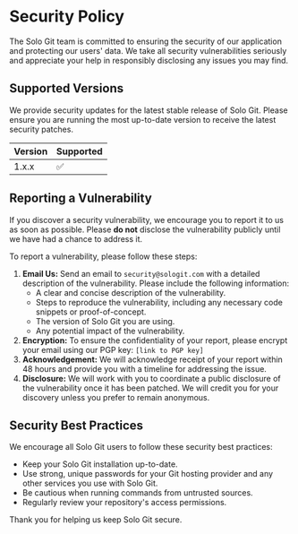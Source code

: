 # Security Policy

The Solo Git team is committed to ensuring the security of our application and protecting our users' data. We take all security vulnerabilities seriously and appreciate your help in responsibly disclosing any issues you may find.

## Supported Versions

We provide security updates for the latest stable release of Solo Git. Please ensure you are running the most up-to-date version to receive the latest security patches.

| Version | Supported          |
| ------- | ------------------ |
| 1.x.x   | :white_check_mark: |

## Reporting a Vulnerability

If you discover a security vulnerability, we encourage you to report it to us as soon as possible. Please **do not** disclose the vulnerability publicly until we have had a chance to address it.

To report a vulnerability, please follow these steps:

1.  **Email Us:** Send an email to `security@sologit.com` with a detailed description of the vulnerability. Please include the following information:
    *   A clear and concise description of the vulnerability.
    *   Steps to reproduce the vulnerability, including any necessary code snippets or proof-of-concept.
    *   The version of Solo Git you are using.
    *   Any potential impact of the vulnerability.
2.  **Encryption:** To ensure the confidentiality of your report, please encrypt your email using our PGP key: `[link to PGP key]`
3.  **Acknowledgement:** We will acknowledge receipt of your report within 48 hours and provide you with a timeline for addressing the issue.
4.  **Disclosure:** We will work with you to coordinate a public disclosure of the vulnerability once it has been patched. We will credit you for your discovery unless you prefer to remain anonymous.

## Security Best Practices

We encourage all Solo Git users to follow these security best practices:

*   Keep your Solo Git installation up-to-date.
*   Use strong, unique passwords for your Git hosting provider and any other services you use with Solo Git.
*   Be cautious when running commands from untrusted sources.
*   Regularly review your repository's access permissions.

Thank you for helping us keep Solo Git secure.
